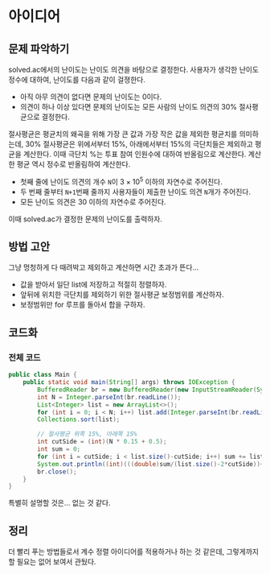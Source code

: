 # 아이디어


## 문제 파악하기
solved.ac에서의 난이도는 난이도 의견을 바탕으로 결정한다. 사용자가 생각한 난이도 정수에 대하여, 난이도를 다음과 같이 걸졍한다.
- 아직 아무 의견이 없다면 문제의 난이도는 0이다.
- 의견이 하나 이상 있다면 문제의 난이도는 모든 사람의 난이도 의견의 30% 절사평균으로 결정한다.

절사평균은 평균치의 왜곡을 위해 가장 큰 값과 가장 작은 값을 제외한 평균치를 의미하는데, 30% 절사평균은 위에서부터 15%, 아래에서부터 15%의 극단치들은 제외하고 평균을 계산한다. 이때 극단치 %는 투표 참여 인원수에 대하여 반올림으로 계산한다. 계산한 평균 역시 정수로 반올림하여 계산한다.
- 첫째 줄에 난이도 의견의 개수 `N`이 $3×10^5$ 이하의 자연수로 주어진다.
- 두 번째 줄부터 `N+1`번째 줄까지 사용자들이 제출한 난이도 의견 `N`개가 주어진다.
- 모든 난이도 의견은 30 이하의 자연수로 주어진다.

이때 solved.ac가 결정한 문제의 난이도를 출력하자.

## 방법 고안
그냥 멍청하게 다 때려박고 제외하고 계산하면 시간 초과가 뜬다...
- 값을 받아서 일단 list에 저장하고 적절히 정렬하자.
- 앞뒤에 위치한 극단치를 제외하기 위한 절사평균 보정범위를 계산하자.
- 보정범위만 for 루프를 돌아서 합을 구하자.

## 코드화
### 전체 코드
```JAVA
public class Main {
    public static void main(String[] args) throws IOException {
        BufferedReader br = new BufferedReader(new InputStreamReader(System.in));
        int N = Integer.parseInt(br.readLine());
        List<Integer> list = new ArrayList<>();
        for (int i = 0; i < N; i++) list.add(Integer.parseInt(br.readLine()));
        Collections.sort(list);

        // 절사평균 위쪽 15%, 아래쪽 15%
        int cutSide = (int)(N * 0.15 + 0.5);
        int sum = 0;
        for (int i = cutSide; i < list.size()-cutSide; i++) sum += list.get(i);
        System.out.println((int)(((double)sum/(list.size()-2*cutSide))+0.5));
        br.close();
    }
}
```
특별히 설명할 것은... 없는 것 같다.

## 정리
더 빨리 푸는 방법들로서 계수 정렬 아이디어를 적용하거나 하는 것 같은데, 그렇게까지 할 필요는 없어 보여서 관뒀다.
